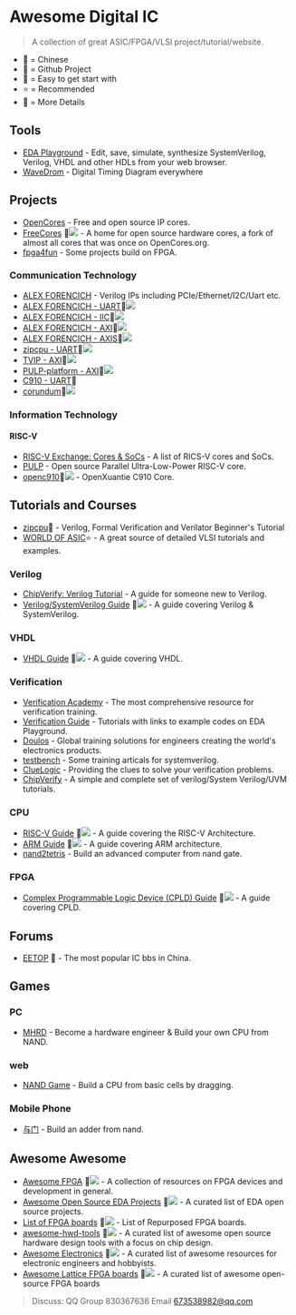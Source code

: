 # Awesome Digital IC
> A collection of great ASIC/FPGA/VLSI project/tutorial/website.

- 🚩 = Chinese
- 📍 = Github Project
- 👶 = Easy to get start with
- ⭐ = Recommended
- 💬 = More Details

## Tools

- [EDA Playground](https://www.edaplayground.com/) - Edit, save, simulate, synthesize SystemVerilog, Verilog, VHDL and other HDLs from your web browser.
- [WaveDrom](https://wavedrom.com/) - Digital Timing Diagram everywhere

## Projects

- [OpenCores](https://opencores.org/) - Free and open source IP cores.
- [FreeCores](http://freecores.github.io/) 📍![](freecores/freecores.github.io) - A home for open source hardware cores, a fork of almost all cores that was once on OpenCores.org.
- [fpga4fun](https://www.fpga4fun.com/) - Some projects build on FPGA.

### Communication Technology

- [ALEX FORENCICH](http://alexforencich.com/wiki/en/verilog/start) - Verilog IPs including PCIe/Ethernet/I2C/Uart etc.
- [ALEX FORENCICH - UART](http://github.com/alexforencich/verilog-uart/)📍![](https://img.shields.io/github/stars/alexforencich/verilog-uart)
- [ALEX FORENCICH - IIC](https://github.com/alexforencich/verilog-i2c)📍![](https://img.shields.io/github/stars/alexforencich/verilog-i2c)
- [ALEX FORENCICH - AXI](https://github.com/alexforencich/verilog-axi)📍![](https://img.shields.io/github/stars/alexforencich/verilog-axi)
- [ALEX FORENCICH - AXIS](https://github.com/alexforencich/verilog-axis)📍![](https://img.shields.io/github/stars/alexforencich/verilog-axis)
- [zipcpu - UART](https://github.com/ZipCPU/wbuart32)📍![](https://img.shields.io/github/stars/ZipCPU/wbuart32)
- [TVIP - AXI](https://github.com/taichi-ishitani/tvip-axi)📍![](https://img.shields.io/github/stars/taichi-ishitani/tvip-axi)
- [PULP-platform - AXI](https://github.com/pulp-platform/axi)📍![](https://img.shields.io/github/stars/pulp-platform/axi)
- [C910 - UART](https://github.com/MeDove/openc910/tree/main/smart_run/logical)📍
- [corundum](https://github.com/corundum/corundum)📍![](https://img.shields.io/github/stars/corundum/corundum)

### Information Technology

#### RISC-V

- [RISC-V Exchange: Cores & SoCs](https://riscv.org/exchanges/cores-socs/) - A list of RICS-V cores and SoCs.
- [PULP](https://github.com/pulp-platform/pulp) - Open source Parallel Ultra-Low-Power RISC-V core.
- [openc910](https://github.com/T-head-Semi/openc910)📍![](https://img.shields.io/github/stars/T-head-Semi/openc910) - OpenXuantie C910 Core.

## Tutorials and Courses

- [zipcpu](http://zipcpu.com/tutorial/)👶 - Verilog, Formal Verification and Verilator Beginner's Tutorial
- [WORLD OF ASIC](http://asic-world.com/)⭐ - A great source of detailed VLSI tutorials and examples.

### Verilog

- [ChipVerify: Verilog Tutorial](https://www.chipverify.com/verilog/verilog-tutorial) - A guide for someone new to Verilog.
- [Verilog/SystemVerilog Guide](https://github.com/mikeroyal/Verilog-SystemVerilog-Guide) 📍![](https://img.shields.io/github/stars/mikeroyal/Verilog-SystemVerilog-Guide) - A guide covering Verilog & SystemVerilog.


### VHDL

- [VHDL Guide](https://github.com/mikeroyal/VHDL-Guide) 📍![](https://img.shields.io/github/stars/mikeroyal/VHDL-Guide) - A guide covering VHDL.

### Verification

- [Verification Academy](https://verificationacademy.com/) - The most comprehensive resource for verification training.
- [Verification Guide](https://www.verificationguide.com/p/home.html) - Tutorials with links to example codes on EDA Playground.
- [Doulos](https://www.doulos.com) - Global training solutions for engineers creating the world's electronics products.
- [testbench](http://www.testbench.in/) - Some training articals for systemverilog.
- [ClueLogic](http://cluelogic.com) - Providing the clues to solve your verification problems.
- [ChipVerify](https://www.chipverify.com/) - A simple and complete set of verilog/System Verilog/UVM tutorials.

### CPU

- [RISC-V Guide](https://github.com/mikeroyal/RISC-V-Guide) 📍![](https://img.shields.io/github/stars/mikeroyal/RISC-V-Guide) - A guide covering the RISC-V Architecture.
- [ARM Guide](https://github.com/mikeroyal/ARM-Guide) 📍![](https://img.shields.io/github/stars/mikeroyal/ARM-Guide) - A guide covering ARM architecture.
- [nand2tetris](https://www.nand2tetris.org/) - Build an advanced computer from nand gate.

### FPGA

- [Complex Programmable Logic Device (CPLD) Guide](https://github.com/mikeroyal/CPLD-Guide) 📍![](https://img.shields.io/github/stars/mikeroyal/CPLD-Guide) - A guide covering CPLD.

## Forums

- [EETOP](https://bbs.eetop.cn/) 🚩 - The most popular IC bbs in China.

## Games

### PC

- [MHRD](https://store.steampowered.com/app/576030/MHRD/) - Become a hardware engineer & Build your own CPU from NAND.

### web

- [NAND Game](https://nandgame.com/#) - Build a CPU from basic cells by dragging.

### Mobile Phone

- [与门](https://www.taptap.com/app/196676) - Build an adder from nand.

## Awesome Awesome

- [Awesome FPGA](https://github.com/Vitorian/awesome-fpga) 📍![](https://img.shields.io/github/stars/Vitorian/awesome-fpga) - A collection of resources on FPGA devices and development in general.
- [Awesome Open Source EDA Projects](https://github.com/clin99/awesome-eda) 📍![](https://img.shields.io/github/stars/clin99/awesome-eda) - A curated list of EDA open source projects. 
- [List of FPGA boards](https://github.com/iDoka/awesome-fpga-boards) 📍![](https://img.shields.io/github/stars/iDoka/awesome-fpga-boards) - List of Repurposed FPGA boards.
- [awesome-hwd-tools](https://github.com/TM90/awesome-hwd-tools) 📍![](https://img.shields.io/github/stars/TM90/awesome-hwd-tools) - A curated list of awesome open source hardware design tools with a focus on chip design.
- [Awesome Electronics](https://github.com/kitspace/awesome-electronics) 📍![](https://img.shields.io/github/stars/kitspace/awesome-electronics) - A curated list of awesome resources for electronic engineers and hobbyists.
- [Awesome Lattice FPGA boards](https://github.com/kelu124/awesome-latticeFPGAs) 📍![](https://img.shields.io/github/stars/kelu124/awesome-latticeFPGAs) - A curated list of awesome open-source FPGA boards


> Discuss: 
> QQ Group 830367636
> Email 673538982@qq.com

